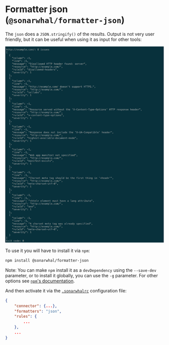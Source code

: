 # Formatter json (`@sonarwhal/formatter-json`)

The `json` does a `JSON.stringify()` of the results. Output is not very user
friendly, but it can be useful when using it as input for other tools:

![Example output for the json formatter](images/json-output.png)

To use it you will have to install it via `npm`:

```bash
npm install @sonarwhal/formatter-json
```

Note: You can make `npm` install it as a `devDependency` using the `--save-dev`
parameter, or to install it globally, you can use the `-g` parameter. For
other options see
[`npm`'s documentation](https://docs.npmjs.com/cli/install).

And then activate it via the [`.sonarwhalrc`][sonarwhalrc]
configuration file:

```json
{
    "connector": {...},
    "formatters": "json",
    "rules": {
        ...
    },
    ...
}
```

<!-- Link labels: -->

[sonarwhalrc]: https://sonarwhal.com/docs/user-guide/further-configuration/sonarwhalrc-formats/
